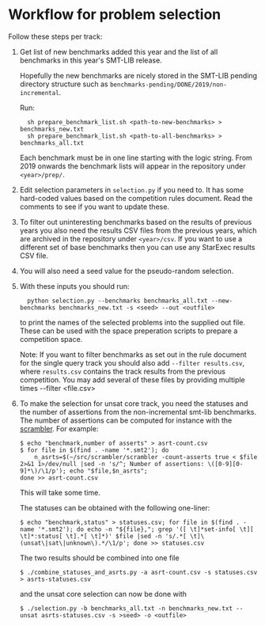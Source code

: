 Workflow for problem selection
==============================

Follow these steps per track:

1. Get list of new benchmarks added this year and the list of all benchmarks
   in this year's SMT-LIB release.

   Hopefully the new benchmarks are nicely stored in the SMT-LIB pending
   directory structure such as `benchmarks-pending/DONE/2019/non-incremental`.

   Run:
   ```
     sh prepare_benchmark_list.sh <path-to-new-benchmarks> > benchmarks_new.txt
     sh prepare_benchmark_list.sh <path-to-all-benchmarks> > benchmarks_all.txt
   ```

   Each benchmark must be in one line starting with the logic string.
   From 2019 onwards the benchmark lists will appear in the repository under
   `<year>/prep/`.

2. Edit selection parameters in `selection.py` if you need to. It has some
   hard-coded values based on the competition rules document. Read the
   comments to see if you want to update these.

3. To filter out uninteresting benchmarks based on the results of previous
   years you also need the results CSV files from the previous years, which
   are archived in the repository under `<year>/csv`. If you want to use a
   different set of base benchmarks then you can use any StarExec results CSV
   file.

4. You will also need a seed value for the pseudo-random selection.

5.  With these inputs you should run:

    ```
      python selection.py --benchmarks benchmarks_all.txt --new-benchmarks benchmarks_new.txt -s <seed> --out <outfile>
    ```

    to print the names of the selected problems into the supplied out file.
    These can be used with the space preperation scripts to prepare a
    competition space.

    Note: If you want to filter benchmarks as set out in the rule
    document for the single query track you should also add `--filter
    results.csv`, where `results.csv` contains the track results from
    the previous competition.  You may add several of these files by
    providing multiple times --filter <file.csv>

6.  To make the selection for unsat core track, you need the statuses
    and the number of assertions from the non-incremental smt-lib
    benchmarks.
    The number of assertions can be computed for instance with the
    [scrambler](https://github.com/SMT-COMP/scrambler).  For example:
    ```
    $ echo "benchmark,number of asserts" > asrt-count.csv
    $ for file in $(find . -name '*.smt2'); do
        n_asrts=$(~/src/scrambler/scrambler -count-asserts true < $file 2>&1 1>/dev/null |sed -n 's/^; Number of assertions: \([0-9][0-9]*\)/\1/p'); echo "$file,$n_asrts";
    done >> asrt-count.csv
    ```
    This will take some time.

    The statuses can be obtained with the following one-liner:
    ```
    $ echo "benchmark,status" > statuses.csv; for file in $(find . -name '*.smt2'); do echo -n "${file},"; grep '([ \t]*set-info[ \t][ \t]*:status[ \t].*[ \t]*)' $file |sed -n 's/.*[ \t]\(unsat\|sat\|unknown\).*/\1/p'; done >> statuses.csv
    ```

    The two results should be combined into one file

    ```
    $ ./combine_statuses_and_asrts.py -a asrt-count.csv -s statuses.csv > asrts-statuses.csv
    ```

    and the unsat core selection can now be done with

    ```
    $ ./selection.py -b benchmarks_all.txt -n benchmarks_new.txt --unsat asrts-statuses.csv -s >seed> -o <outfile>
    ```
